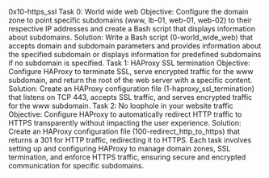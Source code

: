 0x10-https_ssl
Task 0: World wide web
Objective: Configure the domain zone to point specific subdomains (www, lb-01, web-01, web-02) to their respective IP addresses and create a Bash script that displays information about subdomains.
Solution: Write a Bash script (0-world_wide_web) that accepts domain and subdomain parameters and provides information about the specified subdomain or displays information for predefined subdomains if no subdomain is specified.
Task 1: HAProxy SSL termination
Objective: Configure HAProxy to terminate SSL, serve encrypted traffic for the www subdomain, and return the root of the web server with a specific content.
Solution: Create an HAProxy configuration file (1-haproxy_ssl_termination) that listens on TCP 443, accepts SSL traffic, and serves encrypted traffic for the www subdomain.
Task 2: No loophole in your website traffic
Objective: Configure HAProxy to automatically redirect HTTP traffic to HTTPS transparently without impacting the user experience.
Solution: Create an HAProxy configuration file (100-redirect_http_to_https) that returns a 301 for HTTP traffic, redirecting it to HTTPS.
Each task involves setting up and configuring HAProxy to manage domain zones, SSL termination, and enforce HTTPS traffic, ensuring secure and encrypted communication for specific subdomains.

